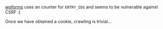 [wpforms](https://wpforms.com/) uses an counter for `ENTRY_ID`s and seems to be vulnerable against CSRF :(

Once we have obtained a cookie, crawling is trivial…
